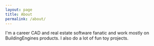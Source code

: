```yaml
---
layout: page
title: About
permalink: /about/
---
```


I'm a career CAD and real estate software fanatic and work mostly on BuildingEngines products. I also do a lot of fun toy projects.
